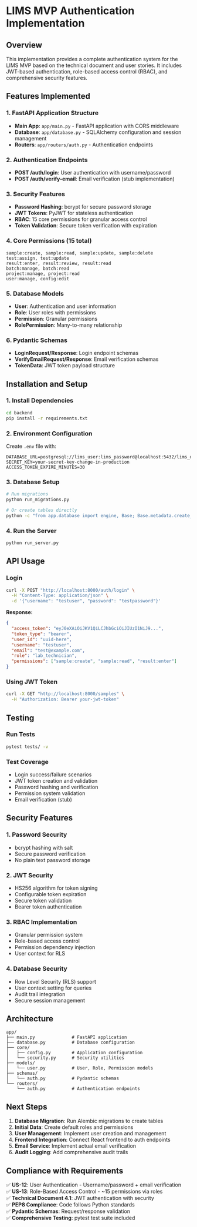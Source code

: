 # LIMS MVP Authentication Implementation

## Overview

This implementation provides a complete authentication system for the LIMS MVP based on the technical document and user stories. It includes JWT-based authentication, role-based access control (RBAC), and comprehensive security features.

## Features Implemented

### 1. FastAPI Application Structure
- **Main App**: `app/main.py` - FastAPI application with CORS middleware
- **Database**: `app/database.py` - SQLAlchemy configuration and session management
- **Routers**: `app/routers/auth.py` - Authentication endpoints

### 2. Authentication Endpoints
- **POST /auth/login**: User authentication with username/password
- **POST /auth/verify-email**: Email verification (stub implementation)

### 3. Security Features
- **Password Hashing**: bcrypt for secure password storage
- **JWT Tokens**: PyJWT for stateless authentication
- **RBAC**: 15 core permissions for granular access control
- **Token Validation**: Secure token verification with expiration

### 4. Core Permissions (15 total)
```
sample:create, sample:read, sample:update, sample:delete
test:assign, test:update
result:enter, result:review, result:read
batch:manage, batch:read
project:manage, project:read
user:manage, config:edit
```

### 5. Database Models
- **User**: Authentication and user information
- **Role**: User roles with permissions
- **Permission**: Granular permissions
- **RolePermission**: Many-to-many relationship

### 6. Pydantic Schemas
- **LoginRequest/Response**: Login endpoint schemas
- **VerifyEmailRequest/Response**: Email verification schemas
- **TokenData**: JWT token payload structure

## Installation and Setup

### 1. Install Dependencies
```bash
cd backend
pip install -r requirements.txt
```

### 2. Environment Configuration
Create `.env` file with:
```
DATABASE_URL=postgresql://lims_user:lims_password@localhost:5432/lims_db
SECRET_KEY=your-secret-key-change-in-production
ACCESS_TOKEN_EXPIRE_MINUTES=30
```

### 3. Database Setup
```bash
# Run migrations
python run_migrations.py

# Or create tables directly
python -c "from app.database import engine, Base; Base.metadata.create_all(bind=engine)"
```

### 4. Run the Server
```bash
python run_server.py
```

## API Usage

### Login
```bash
curl -X POST "http://localhost:8000/auth/login" \
  -H "Content-Type: application/json" \
  -d '{"username": "testuser", "password": "testpassword"}'
```

**Response:**
```json
{
  "access_token": "eyJ0eXAiOiJKV1QiLCJhbGciOiJIUzI1NiJ9...",
  "token_type": "bearer",
  "user_id": "uuid-here",
  "username": "testuser",
  "email": "test@example.com",
  "role": "lab_technician",
  "permissions": ["sample:create", "sample:read", "result:enter"]
}
```

### Using JWT Token
```bash
curl -X GET "http://localhost:8000/samples" \
  -H "Authorization: Bearer your-jwt-token"
```

## Testing

### Run Tests
```bash
pytest tests/ -v
```

### Test Coverage
- Login success/failure scenarios
- JWT token creation and validation
- Password hashing and verification
- Permission system validation
- Email verification (stub)

## Security Features

### 1. Password Security
- bcrypt hashing with salt
- Secure password verification
- No plain text password storage

### 2. JWT Security
- HS256 algorithm for token signing
- Configurable token expiration
- Secure token validation
- Bearer token authentication

### 3. RBAC Implementation
- Granular permission system
- Role-based access control
- Permission dependency injection
- User context for RLS

### 4. Database Security
- Row Level Security (RLS) support
- User context setting for queries
- Audit trail integration
- Secure session management

## Architecture

```
app/
├── main.py              # FastAPI application
├── database.py          # Database configuration
├── core/
│   ├── config.py        # Application configuration
│   └── security.py      # Security utilities
├── models/
│   └── user.py          # User, Role, Permission models
├── schemas/
│   └── auth.py          # Pydantic schemas
└── routers/
    └── auth.py          # Authentication endpoints
```

## Next Steps

1. **Database Migration**: Run Alembic migrations to create tables
2. **Initial Data**: Create default roles and permissions
3. **User Management**: Implement user creation and management
4. **Frontend Integration**: Connect React frontend to auth endpoints
5. **Email Service**: Implement actual email verification
6. **Audit Logging**: Add comprehensive audit trails

## Compliance with Requirements

✅ **US-12**: User Authentication - Username/password + email verification  
✅ **US-13**: Role-Based Access Control - ~15 permissions via roles  
✅ **Technical Document 4.1**: JWT authentication with security  
✅ **PEP8 Compliance**: Code follows Python standards  
✅ **Pydantic Schemas**: Request/response validation  
✅ **Comprehensive Testing**: pytest test suite included

